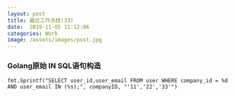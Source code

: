 ```yaml
---
layout: post
title: 最近工作总结(33)
date:  2019-11-05 11:12:06
categories: Work
image: /assets/images/post.jpg
---
```


### Golang原始 IN SQL语句构造

```
fmt.Sprintf("SELECT user_id,user_email FROM user WHERE company_id = %d AND user_email IN (%s);", companyID, "'11','22','33'")
```
